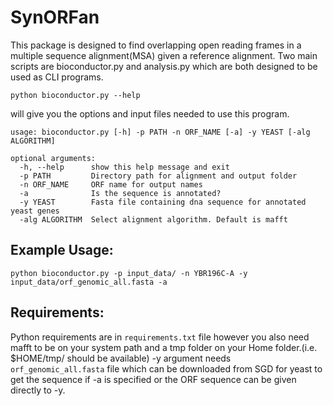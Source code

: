 # SynORFan
This package is designed to find overlapping open reading frames in a multiple sequence alignment(MSA) given a reference alignment. Two main scripts are bioconductor.py and analysis.py which are both designed to be used as CLI programs. 

```
python bioconductor.py --help
```

will give you the options and input files needed to use this program.

```
usage: bioconductor.py [-h] -p PATH -n ORF_NAME [-a] -y YEAST [-alg ALGORITHM]

optional arguments:
  -h, --help      show this help message and exit
  -p PATH         Directory path for alignment and output folder
  -n ORF_NAME     ORF name for output names
  -a              Is the sequence is annotated?
  -y YEAST        Fasta file containing dna sequence for annotated yeast genes
  -alg ALGORITHM  Select alignment algorithm. Default is mafft
```


## Example Usage:
```
python bioconductor.py -p input_data/ -n YBR196C-A -y input_data/orf_genomic_all.fasta -a
```

## Requirements:
Python requirements are in `requirements.txt` file however you also need mafft to be on your system path and a tmp folder on your Home folder.(i.e. $HOME/tmp/ should be available) 
-y argument needs `orf_genomic_all.fasta` file which can be downloaded from SGD for yeast to get the sequence if -a is specified or the ORF sequence can be given directly to -y. 
